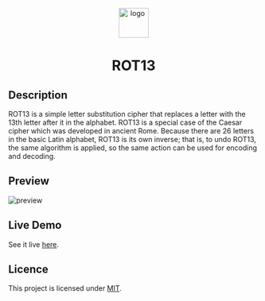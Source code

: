 <p align="center">
  <a href="https://shashiirk.github.io/fake-tweet-generator">
    <img alt="logo" src="assets/logo.svg" width="60" />
  </a>
</p>
<h1 align="center">
  ROT13
</h1>

## Description

ROT13 is a simple letter substitution cipher that replaces a letter with the 13th letter after it in the alphabet. ROT13 is a special case of the Caesar cipher which was developed in ancient Rome. Because there are 26 letters in the basic Latin alphabet, ROT13 is its own inverse; that is, to undo ROT13, the same algorithm is applied, so the same action can be used for encoding and decoding.

## Preview

![preview](https://user-images.githubusercontent.com/48406108/136221829-6d9cd27e-66db-407f-84a0-633e45f138fc.gif)

## Live Demo

See it live [here](https://shashiirk.github.io/rot13).

## Licence

This project is licensed under [MIT](LICENSE).
